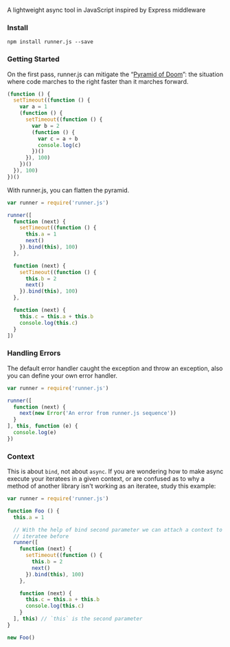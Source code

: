 A lightweight async tool in JavaScript inspired by Express middleware

### Install

```
npm install runner.js --save
```


### Getting Started

On the first pass, runner.js can mitigate the “[Pyramid of
Doom](http://calculist.org/blog/2011/12/14/why-coroutines-wont-work-on-the-web/)”: the situation where code marches to the right faster
than it marches forward.

```js
(function () {
  setTimeout((function () {
    var a = 1
    (function () {
      setTimeout((function () {
        var b = 2
        (function () {
          var c = a + b
          console.log(c)
        })()
      }), 100)
    })()
  }), 100)
})()
```

With runner.js, you can flatten the pyramid.

```js
var runner = require('runner.js')

runner([
  function (next) {
    setTimeout((function () {
      this.a = 1
      next()
    }).bind(this), 100)
  },

  function (next) {
    setTimeout((function () {
      this.b = 2
      next()
    }).bind(this), 100)
  },

  function (next) {
    this.c = this.a + this.b
    console.log(this.c)
  }
])
```


### Handling Errors

The default error handler caught the exception and throw an exception,
also you can define your own error handler.


```js
var runner = require('runner.js')

runner([
  function (next) {
    next(new Error('An error from runner.js sequence'))
  }
], this, function (e) {
  console.log(e)
})
```


### Context

This is about `bind`, not about `async`. If you are wondering how to make async
execute your iteratees in a given context, or are confused as to why a method
of another library isn't working as an iteratee, study this example:

```js
var runner = require('runner.js')

function Foo () {
  this.a = 1

  // With the help of bind second parameter we can attach a context to the
  // iteratee before
  runner([
    function (next) {
      setTimeout((function () {
        this.b = 2
        next()
      }).bind(this), 100)
    },

    function (next) {
      this.c = this.a + this.b
      console.log(this.c)
    }
  ], this) // `this` is the second parameter
}

new Foo()
```
